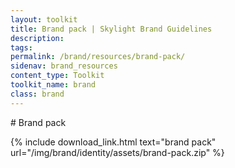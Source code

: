 ```yaml
---
layout: toolkit
title: Brand pack | Skylight Brand Guidelines
description:
tags:
permalink: /brand/resources/brand-pack/
sidenav: brand_resources
content_type: Toolkit
toolkit_name: brand
class: brand
---
```


<div class="row brand__content-section">
<div class="col-md-8" markdown="1">
# Brand pack

{% include download_link.html
  text="brand pack"
  url="/img/brand/identity/assets/brand-pack.zip"
%}
</div>
</div>
